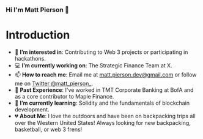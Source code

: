 ### Hi I'm Matt Pierson 👋


# **<div align="left">Introduction</div>**

- 👀 **I’m interested in**: Contributing to Web 3 projects or participating in hackathons.
- 💻 **I’m currently working on**: The Strategic Finance Team at X.
- 📫 **How to reach me**: Email me at [matt.pierson.dev@gmail.com](mailto:matt.pierson.dev@gmail.com) or follow me on [Twitter @matt_pierson_](https://twitter.com/matt_pierson_).
- 🍎 **Past Experience**: I've worked in TMT Corporate Banking at BofA and as a core contributor to Maple Finance.
- 🌱 **I’m currently learning**: Solidity and the fundamentals of blockchain development.
- 💔 **About Me**: I love the outdoors and have been on backpacking trips all over the Western United States! Always looking for new backpacking, basketball, or web 3 frens!


<!--
**mattpierson789/mattpierson789** is a ✨ _special_ ✨ repository because its `README.md` (this file) appears on your GitHub profile.




